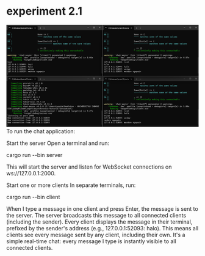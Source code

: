 # experiment 2.1
![alt text](image.png)
To run the chat application:

Start the server
Open a terminal and run:

cargo run --bin server


This will start the server and listen for WebSocket connections on ws://127.0.0.1:2000.

Start one or more clients
In separate terminals, run:

cargo run --bin client


When I type a message in one client and press Enter, the message is sent to the server.
The server broadcasts this message to all connected clients (including the sender).
Every client displays the message in their terminal, prefixed by the sender's address (e.g., 127.0.0.1:52093: halo).
This means all clients see every message sent by any client, including their own.
It's a simple real-time chat: every message I type is instantly visible to all connected clients.